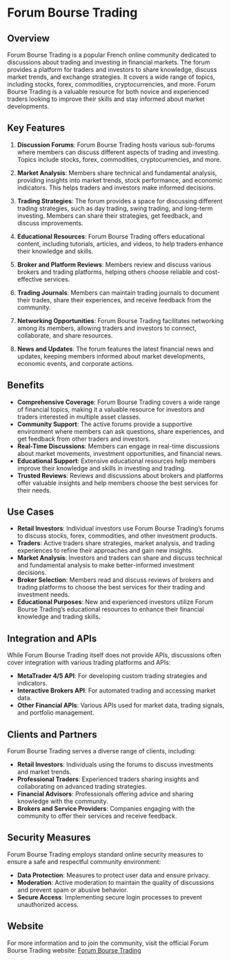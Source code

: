 # Forum Bourse Trading

## Overview
Forum Bourse Trading is a popular French online community dedicated to discussions about trading and investing in financial markets. The forum provides a platform for traders and investors to share knowledge, discuss market trends, and exchange strategies. It covers a wide range of topics, including stocks, forex, commodities, cryptocurrencies, and more. Forum Bourse Trading is a valuable resource for both novice and experienced traders looking to improve their skills and stay informed about market developments.

## Key Features
1. **Discussion Forums**: Forum Bourse Trading hosts various sub-forums where members can discuss different aspects of trading and investing. Topics include stocks, forex, commodities, cryptocurrencies, and more.

2. **Market Analysis**: Members share technical and fundamental analysis, providing insights into market trends, stock performance, and economic indicators. This helps traders and investors make informed decisions.

3. **Trading Strategies**: The forum provides a space for discussing different trading strategies, such as day trading, swing trading, and long-term investing. Members can share their strategies, get feedback, and discuss improvements.

4. **Educational Resources**: Forum Bourse Trading offers educational content, including tutorials, articles, and videos, to help traders enhance their knowledge and skills.

5. **Broker and Platform Reviews**: Members review and discuss various brokers and trading platforms, helping others choose reliable and cost-effective services.

6. **Trading Journals**: Members can maintain trading journals to document their trades, share their experiences, and receive feedback from the community.

7. **Networking Opportunities**: Forum Bourse Trading facilitates networking among its members, allowing traders and investors to connect, collaborate, and share resources.

8. **News and Updates**: The forum features the latest financial news and updates, keeping members informed about market developments, economic events, and corporate actions.

## Benefits
- **Comprehensive Coverage**: Forum Bourse Trading covers a wide range of financial topics, making it a valuable resource for investors and traders interested in multiple asset classes.
- **Community Support**: The active forums provide a supportive environment where members can ask questions, share experiences, and get feedback from other traders and investors.
- **Real-Time Discussions**: Members can engage in real-time discussions about market movements, investment opportunities, and financial news.
- **Educational Support**: Extensive educational resources help members improve their knowledge and skills in investing and trading.
- **Trusted Reviews**: Reviews and discussions about brokers and platforms offer valuable insights and help members choose the best services for their needs.

## Use Cases
- **Retail Investors**: Individual investors use Forum Bourse Trading’s forums to discuss stocks, forex, commodities, and other investment products.
- **Traders**: Active traders share strategies, market analysis, and trading experiences to refine their approaches and gain new insights.
- **Market Analysis**: Investors and traders can share and discuss technical and fundamental analysis to make better-informed investment decisions.
- **Broker Selection**: Members read and discuss reviews of brokers and trading platforms to choose the best services for their trading and investment needs.
- **Educational Purposes**: New and experienced investors utilize Forum Bourse Trading’s educational resources to enhance their financial knowledge and trading skills.

## Integration and APIs
While Forum Bourse Trading itself does not provide APIs, discussions often cover integration with various trading platforms and APIs:
- **MetaTrader 4/5 API**: For developing custom trading strategies and indicators.
- **Interactive Brokers API**: For automated trading and accessing market data.
- **Other Financial APIs**: Various APIs used for market data, trading signals, and portfolio management.

## Clients and Partners
Forum Bourse Trading serves a diverse range of clients, including:
- **Retail Investors**: Individuals using the forums to discuss investments and market trends.
- **Professional Traders**: Experienced traders sharing insights and collaborating on advanced trading strategies.
- **Financial Advisors**: Professionals offering advice and sharing knowledge with the community.
- **Brokers and Service Providers**: Companies engaging with the community to offer their services and receive feedback.

## Security Measures
Forum Bourse Trading employs standard online security measures to ensure a safe and respectful community environment:
- **Data Protection**: Measures to protect user data and ensure privacy.
- **Moderation**: Active moderation to maintain the quality of discussions and prevent spam or abusive behavior.
- **Secure Access**: Implementing secure login processes to prevent unauthorized access.

## Website
For more information and to join the community, visit the official Forum Bourse Trading website: [Forum Bourse Trading](https://www.abcbourse.com/forums/)